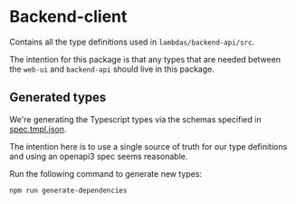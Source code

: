 # Backend-client

Contains all the type definitions used in `lambdas/backend-api/src`.

The intention for this package is that any types that are needed between the `web-ui` and `backend-api` should live in this package.

## Generated types

We're generating the Typescript types via the schemas specified in [spec.tmpl.json](../../infrastructure/terraform/modules/templates-api/spec.tmpl.json).

The intention here is to use a single source of truth for our type definitions and using an openapi3 spec seems reasonable.

Run the following command to generate new types:

```bash
npm run generate-dependencies
```
